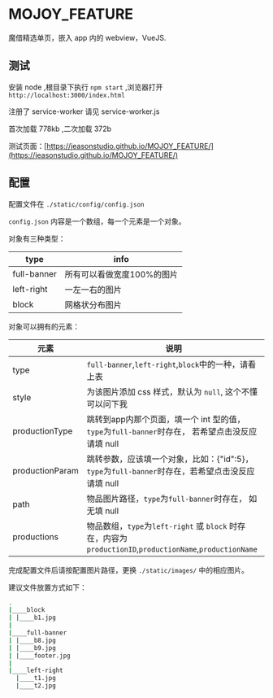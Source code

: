 # MOJOY_FEATURE
魔借精选单页，嵌入 app 内的 webview，VueJS.

## 测试

安装 node ,根目录下执行 `npm start` ,浏览器打开 `http://localhost:3000/index.html`

注册了 service-worker 请见 service-worker.js 

首次加载 778kb ,二次加载 372b

测试页面：[https://jeasonstudio.github.io/MOJOY_FEATURE/](https://jeasonstudio.github.io/MOJOY_FEATURE/)

## 配置

配置文件在 `./static/config/config.json`

`config.json` 内容是一个数组，每一个元素是一个对象。

对象有三种类型：

type | info
--- | ---
full-banner | 所有可以看做宽度100%的图片
left-right | 一左一右的图片
block | 网格状分布图片

对象可以拥有的元素：

元素 | 说明
--- | ---
type | `full-banner`,`left-right`,`block`中的一种，请看上表
style | 为该图片添加 css 样式，默认为 `null`, 这个不懂可以问下我
productionType | 跳转到app内那个页面，填一个 int 型的值，`type`为`full-banner`时存在， 若希望点击没反应请填 null
productionParam | 跳转参数，应该填一个对象，比如：{"id":5}，`type`为`full-banner`时存在，若希望点击没反应请填 null
path | 物品图片路径，`type`为`full-banner`时存在， 如无填 null
productions | 物品数组，`type`为`left-right` 或 `block` 时存在，内容为`productionID`,`productionName`,`productionName`

完成配置文件后请按配置图片路径，更换 `./static/images/` 中的相应图片。

建议文件放置方式如下：

```bash
.
|____block
| |____b1.jpg
|
|____full-banner
| |____b8.jpg
| |____b9.jpg
| |____footer.jpg
|
|____left-right
  |____t1.jpg
  |____t2.jpg
```